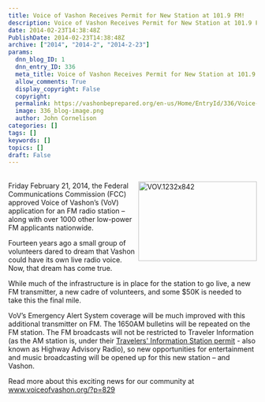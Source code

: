 ```yaml
---
title: Voice of Vashon Receives Permit for New Station at 101.9 FM!
description: Voice of Vashon Receives Permit for New Station at 101.9 FM!
date: 2014-02-23T14:38:48Z
PublishDate: 2014-02-23T14:38:48Z
archive: ["2014", "2014-2", "2014-2-23"]
params:
  dnn_blog_ID: 1
  dnn_entry_ID: 336
  meta_title: Voice of Vashon Receives Permit for New Station at 101.9 FM!
  allow_comments: True
  display_copyright: False
  copyright:
  permalink: https://vashonbeprepared.org/en-us/Home/EntryId/336/Voice-of-Vashon-Receives-Permit-for-New-Station-at-101-9-FM
  image: 336_blog-image.png
  author: John Cornelison
categories: []
tags: []
keywords: []
topics: []
draft: False
---
```


<p>   <br /><a href="./images/336/Windows-Live-Writer-c9b8c20a1085_52B4-VOV.1232x842_4.png"><img title="VOV.1232x842" style="border-top: 0px; border-right: 0px; background-image: none; border-bottom: 0px; float: right; padding-top: 0px; padding-left: 0px; margin: 0px 0px 5px 5px; border-left: 0px; display: inline; padding-right: 0px" border="0" alt="VOV.1232x842" src="./images/336/Windows-Live-Writer-c9b8c20a1085_52B4-VOV.1232x842_thumb_1.png" width="240" align="right" height="161" /></a>Friday February 21, 2014, the Federal Communications Commission (FCC) approved Voice of Vashon’s (VoV) application for an FM radio station – along with over 1000 other low-power FM applicants nationwide. </p>  <p>Fourteen years ago a small group of volunteers dared to dream that Vashon could have its own live radio voice. Now, that dream has come true.</p>  <p>While much of the infrastructure is in place for the station to go live, a new FM transmitter, a new cadre of volunteers, and some $50K is needed to take this the final mile.</p>  <p>VoV’s Emergency Alert System coverage will be much improved with this additional transmitter on FM. The 1650AM bulletins will be repeated on the FM station. The FM broadcasts will not be restricted to Traveler Information (as the AM station is, under their <a href="http://wireless2.fcc.gov/UlsApp/UlsSearch/license.jsp?licKey=2940596&amp;__newWindow=false" target="_blank">Travelers' Information Station permit</a> - also known as Highway Advisory Radio), so new opportunities for entertainment and music broadcasting will be opened up for this new station – and Vashon.</p>  <p>Read more about this exciting news for our community at <a href="http://www.voiceofvashon.org/?p=829">www.voiceofvashon.org/?p=829</a></p>
